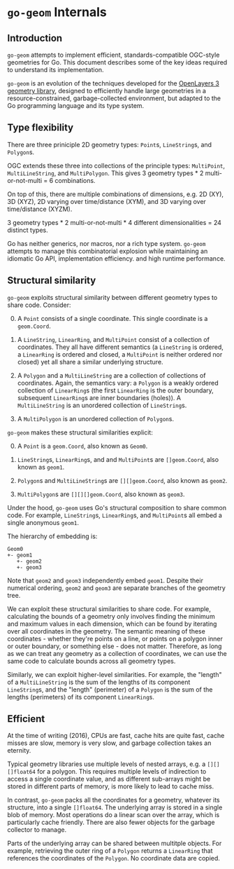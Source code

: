 # `go-geom` Internals


## Introduction

`go-geom` attempts to implement efficient, standards-compatible OGC-style
geometries for Go.  This document describes some of the key ideas required to
understand its implementation.

`go-geom` is an evolution of the techniques developed for the [OpenLayers 3
geometry library](http://openlayers.org/en/master/apidoc/ol.geom.html),
designed to efficiently handle large geometries in a resource-constrained,
garbage-collected environment, but adapted to the Go programming language and
its type system.


## Type flexibility 

There are three priniciple 2D geometry types: `Point`s, `LineString`s, and
`Polygon`s.

OGC extends these three into collections of the principle types: `MultiPoint`,
`MultiLineString`, and `MultiPolygon`.  This gives 3 geometry types * 2
multi-or-not-multi = 6 combinations.

On top of this, there are multiple combinations of dimensions, e.g. 2D (XY), 3D
(XYZ), 2D varying over time/distance (XYM), and 3D varying over time/distance
(XYZM).

3 geometry types * 2 multi-or-not-multi * 4 different dimensionalities = 24
distinct types.

Go has neither generics, nor macros, nor a rich type system. `go-geom` attempts
to manage this combinatorial explosion while maintaining an idiomatic Go API,
implementation efficiency. and high runtime performance.


## Structural similarity

`go-geom` exploits structural similarity between different geometry types to
share code. Consider:

0.  A `Point` consists of a single coordinate. This single coordinate is a
    `geom.Coord`.

1.  A `LineString`, `LinearRing`, and `MultiPoint` consist of a collection of
    coordinates. They all have different semantics (a `LineString` is ordered,
a `LinearRing` is ordered and closed, a `MultiPoint` is neither ordered nor
closed) yet all share a similar underlying structure.

2.  A `Polygon` and a `MultiLineString` are a collection of collections of
    coordinates. Again, the semantics vary: a `Polygon` is a weakly ordered
collection of `LinearRing`s (the first `LinearRing` is the outer boundary,
subsequent `LinearRing`s are inner boundaries (holes)). A `MultiLineString` is
an unordered collection of `LineString`s.

3.  A `MultiPolygon` is an unordered collection of `Polygon`s.

`go-geom` makes these structural similarities explicit:

0. A `Point` is a `geom.Coord`, also known as `Geom0`.

1. `LineString`s, `LinearRing`s, and and `MultiPoint`s are `[]geom.Coord`, also
   known as `geom1`.

2. `Polygon`s and `MultiLineString`s are `[][]geom.Coord`, also known as
   `geom2`.

3. `MultiPolygon`s are `[][][]geom.Coord`, also known as `geom3`.

Under the hood, `go-geom` uses Go's structural composition to share common
code. For example, `LineString`s, `LinearRing`s, and `MultiPoint`s all embed a
single anonymous `geom1`.

The hierarchy of embedding is:

	Geom0
	+- geom1
	   +- geom2
	   +- geom3

Note that `geom2` and `geom3` independently embed `geom1`. Despite their
numerical ordering, `geom2` and `geom3` are separate branches of the geometry
tree.

We can exploit these structural similarities to share code. For example,
calculating the bounds of a geometry only involves finding the minimum and
maximum values in each dimension, which can be found by iterating over all
coordinates in the geometry. The semantic meaning of these coordinates -
whether they're points on a line, or points on a polygon inner or outer
boundary, or something else - does not matter. Therefore, as long as we can
treat any geometry as a collection of coordinates, we can use the same code to
calculate bounds across all geometry types.

Similarly, we can exploit higher-level similarities. For example, the "length"
of a `MultiLineString` is the sum of the lengths of its component
`LineString`s, and the "length" (perimeter) of a `Polygon` is the sum of the
lengths (perimeters) of its component `LinearRing`s.


## Efficient 

At the time of writing (2016), CPUs are fast, cache hits are quite fast, cache
misses are slow, memory is very slow, and garbage collection takes an eternity.

Typical geometry libraries use multiple levels of nested arrays, e.g. a
`[][][]float64` for a polygon. This requires multiple levels of indirection to
access a single coordinate value, and as different sub-arrays might be stored
in different parts of memory, is more likely to lead to cache miss.

In contrast, `go-geom` packs all the coordinates for a geometry, whatever its
structure, into a single `[]float64`. The underlying array is stored in a
single blob of memory. Most operations do a linear scan over the array, which
is particularly cache friendly. There are also fewer objects for the garbage
collector to manage.

Parts of the underlying array can be shared between multitple objects. For
example, retrieving the outer ring of a `Polygon` returns a `LinearRing` that
references the coordinates of the `Polygon`. No coordinate data are copied.
